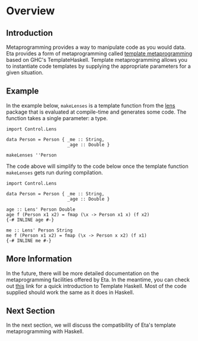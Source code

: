 # Overview

## Introduction

Metaprogramming provides a way to manipulate code as you would data. Eta provides a form of metaprogramming called [template metaprogramming](https://en.wikipedia.org/wiki/Template_metaprogramming) based on GHC's TemplateHaskell. Template metaprogramming allows you to instantiate code templates by supplying the appropriate parameters for a given situation.

## Example

In the example below, `makeLenses` is a template function from the [lens](https://hackage.haskell.org/package/lens) package that is evaluated at compile-time and generates some code. The function takes a single parameter: a type.

```eta
import Control.Lens

data Person = Person { _me :: String,
                       _age :: Double }

makeLenses ''Person
```

The code above will simplify to the code below once the template function `makeLenses` gets run during compilation.

```eta
import Control.Lens

data Person = Person { _me :: String,
                       _age :: Double }

age :: Lens' Person Double
age f (Person x1 x2) = fmap (\x -> Person x1 x) (f x2)
{-# INLINE age #-}

me :: Lens' Person String
me f (Person x1 x2) = fmap (\x -> Person x x2) (f x1)
{-# INLINE me #-}
```

## More Information

In the future, there will be more detailed documentation on the metaprogramming facilities offered by Eta. In the meantime, you can check out [this](https://markkarpov.com/tutorial/th.html) link for a quick introduction to Template Haskell. Most of the code supplied should work the same as it does in Haskell.

## Next Section

In the next section, we will discuss the compatibility of Eta's template metaprogramming with Haskell.
